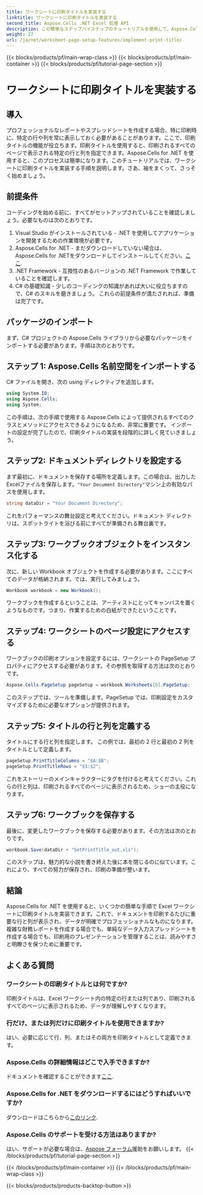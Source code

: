 ```yaml
---
title: ワークシートに印刷タイトルを実装する
linktitle: ワークシートに印刷タイトルを実装する
second_title: Aspose.Cells .NET Excel 処理 API
description: この簡単なステップバイステップのチュートリアルを使用して、Aspose.Cells for .NET を使用して Excel ワークシートに印刷タイトルを実装する方法を学習します。
weight: 27
url: /ja/net/worksheet-page-setup-features/implement-print-title/
---
```


{{< blocks/products/pf/main-wrap-class >}}
{{< blocks/products/pf/main-container >}}
{{< blocks/products/pf/tutorial-page-section >}}

# ワークシートに印刷タイトルを実装する

## 導入
プロフェッショナルなレポートやスプレッドシートを作成する場合、特に印刷時に、特定の行や列を常に表示しておく必要があることがあります。ここで、印刷タイトルの機能が役立ちます。印刷タイトルを使用すると、印刷されるすべてのページで表示される特定の行と列を指定できます。Aspose.Cells for .NET を使用すると、このプロセスは簡単になります。このチュートリアルでは、ワークシートに印刷タイトルを実装する手順を説明します。さあ、袖をまくって、さっそく始めましょう。
## 前提条件
コーディングを始める前に、すべてがセットアップされていることを確認しましょう。必要なものは次のとおりです。
1. Visual Studio がインストールされている - .NET を使用してアプリケーションを開発するための作業環境が必要です。
2.  Aspose.Cells for .NET - まだダウンロードしていない場合は、Aspose.Cells for .NETをダウンロードしてインストールしてください。[ここ](https://releases.aspose.com/cells/net/).
3. .NET Framework - 互換性のあるバージョンの .NET Framework で作業していることを確認します。
4. C# の基礎知識 - 少しのコーディングの知識があれば大いに役立ちますので、C# のスキルを磨きましょう。
これらの前提条件が満たされれば、準備は完了です。
## パッケージのインポート
まず、C# プロジェクトの Aspose.Cells ライブラリから必要なパッケージをインポートする必要があります。手順は次のとおりです。
## ステップ 1: Aspose.Cells 名前空間をインポートする
C# ファイルを開き、次の using ディレクティブを追加します。
```csharp
using System.IO;
using Aspose.Cells;
using System;
```
この手順は、次の手順で使用する Aspose.Cells によって提供されるすべてのクラスとメソッドにアクセスできるようになるため、非常に重要です。
インポートの設定が完了したので、印刷タイトルの実装を段階的に詳しく見ていきましょう。
## ステップ2: ドキュメントディレクトリを設定する
まず最初に、ドキュメントを保存する場所を定義します。この場合は、出力したExcelファイルを保存します。`"Your Document Directory"`マシン上の有効なパスを使用します。
```csharp
string dataDir = "Your Document Directory";
```
これをパフォーマンスの舞台設定と考えてください。ドキュメント ディレクトリは、スポットライトを浴びる前にすべてが準備される舞台裏です。
## ステップ3: ワークブックオブジェクトをインスタンス化する
次に、新しい Workbook オブジェクトを作成する必要があります。ここにすべてのデータが格納されます。では、実行してみましょう。
```csharp
Workbook workbook = new Workbook();
```
ワークブックを作成するということは、アーティストにとってキャンバスを置くようなものです。つまり、作業するための白紙ができたということです。
## ステップ4: ワークシートのページ設定にアクセスする
ワークブックの印刷オプションを設定するには、ワークシートの PageSetup プロパティにアクセスする必要があります。その参照を取得する方法は次のとおりです。
```csharp
Aspose.Cells.PageSetup pageSetup = workbook.Worksheets[0].PageSetup;
```
このステップでは、ツールを準備します。PageSetup では、印刷設定をカスタマイズするために必要なオプションが提供されます。
## ステップ5: タイトルの行と列を定義する
タイトルにする行と列を指定します。 この例では、最初の 2 行と最初の 2 列をタイトルとして定義します。
```csharp
pageSetup.PrintTitleColumns = "$A:$B";
pageSetup.PrintTitleRows = "$1:$2";
```
これをストーリーのメインキャラクターにタグを付けると考えてください。これらの行と列は、印刷されるすべてのページに表示されるため、ショーの主役になります。
## ステップ6: ワークブックを保存する
最後に、変更したワークブックを保存する必要があります。その方法は次のとおりです。
```csharp
workbook.Save(dataDir + "SetPrintTitle_out.xls");
```
このステップは、魅力的な小説を書き終えた後に本を閉じるのに似ています。これにより、すべての努力が保存され、印刷の準備が整います。
## 結論
Aspose.Cells for .NET を使用すると、いくつかの簡単な手順で Excel ワークシートに印刷タイトルを実装できます。これで、ドキュメントを印刷するたびに重要な行と列が表示され、データが明確でプロフェッショナルなものになります。複雑な財務レポートを作成する場合でも、単純なデータ入力スプレッドシートを作成する場合でも、印刷用のプレゼンテーションを管理することは、読みやすさと明瞭さを保つために重要です。 
## よくある質問
### ワークシートの印刷タイトルとは何ですか?
印刷タイトルは、Excel ワークシート内の特定の行または列であり、印刷されるすべてのページに表示されるため、データが理解しやすくなります。
### 行だけ、または列だけに印刷タイトルを使用できますか?
はい、必要に応じて行、列、またはその両方を印刷タイトルとして定義できます。
### Aspose.Cells の詳細情報はどこで入手できますか?
ドキュメントを確認することができます[ここ](https://reference.aspose.com/cells/net/).
### Aspose.Cells for .NET をダウンロードするにはどうすればいいですか?
ダウンロードはこちらから[このリンク](https://releases.aspose.com/cells/net/).
### Aspose.Cells のサポートを受ける方法はありますか?
はい、サポートが必要な場合は、[Aspose フォーラム](https://forum.aspose.com/c/cells/9)援助をお願いします。
{{< /blocks/products/pf/tutorial-page-section >}}

{{< /blocks/products/pf/main-container >}}
{{< /blocks/products/pf/main-wrap-class >}}

{{< blocks/products/products-backtop-button >}}
